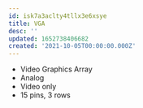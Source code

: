 ```yaml
---
id: isk7a3aclty4tllx3e6xsye
title: VGA
desc: ''
updated: 1652738406682
created: '2021-10-05T00:00:00.000Z'
---
```


- Video Graphics Array
- Analog
- Video only
- 15 pins, 3 rows

